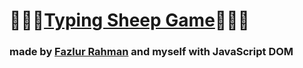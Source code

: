 # :sheep::sheep::sheep:[Typing Sheep Game](https://roslianiwp.github.io):sheep::sheep::sheep:
### made by [Fazlur Rahman](https://github.com/alulfazlur) and myself with JavaScript DOM
